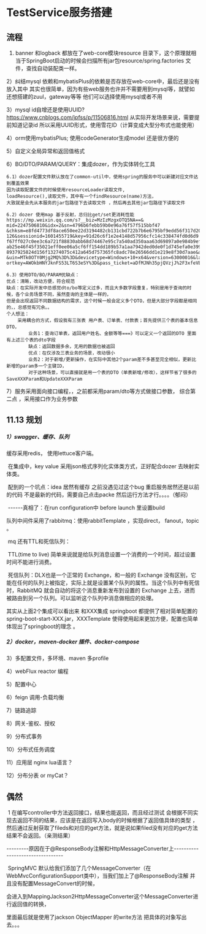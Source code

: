 # TestService服务搭建

## 流程

1)	banner 和logback 都放在了web-core模块resource 目录下，这个原理就相当于SpringBoot启动的时候会扫描所有jar包resource/spring.factories
文件，查找自动装配类一样。

2）纠结mysql 依赖和mybatisPlus的依赖是否存放在web-core中，最后还是没有放入其中
其实也很简单，因为有些web服务也许并不需要用到mysql等，就譬如还想搭建的zuul，gateway等等 他们可以选择使用mysql或者不用

3）mysql id自增还是使用UUID?
https://www.cnblogs.com/jpfss/p/11506816.html
从实际开发场景来说，需要提前知道记录id 所以采用UUID形式，使用雪花ID（计算变成大型分布式也能使用）

4）orm使用mybatisPlus; 使用codeGenerator生成model 还是很方便的

5）自定义全局异常和返回值格式

6）BO/DTO/PARAM/QUERY：集成dozer，作为实体转化工具

```word
6.1）dozer配置文件默认放在了common-util中，使用spring的服务中可以新建对应文件达到覆盖效果
因为读取配置文件的时候使用resourceLoader读取文件, 
loadResource(),读取文件，其中有一个findResource(name)方法，
大致就是会先从本服务的jar包路径下去读取文件 ，然后再去其他jar包路径下读取文件

6.2）dozer 使用map 基于反射，总归比get/set更消耗性能
https://mp.weixin.qq.com/s?__biz=MzIzMzgxOTQ5NA==&
mid=2247506810&idx=2&sn=4796b6febb59b0e96a76f57f515bbf47
&chksm=e8fd4773df8ace650ee22d3194482cb131cbd722b7b6e6795bf9edd56f317d20c5bb0711da41&scene=
126&sessionid=1601455719&key=91d26c6f1e2e4148d57956cfc14c338474fd0d6d9
f67ff027c0ee3c6a721f88830abb68d74467e95c7a540ad350aaa63d69897a0e984b9efee
ab25e46f45f35021eff0ee06a5cf6ff154dd189b57a1aa7942ded0de0f1d745efa0e399e5
8937925824d156f13274075c412a645d757365fc8adc78e26566dd1e219e8f30d7aae&ascene=1
&uin=MTk0OTY0Mjg2MQ%3D%3D&devicetype=Windows+10+x64&version=63000016&lang=zh_CN&exp
ortkey=AWOkbHNYJknFS53LT6S3eSY%3D&pass_ticket=aDfMJNh35pjQVzjJ%2F3xfeVBcRJekyz%2BrdRm2Tu6bjtxiwX%2BUMNtqyOY4yDmaYcEM&wx_header=0

6.3）使用DTO/BO/PARAM优缺点：
优点：清晰，改动方便，符合规范
缺点：在实际开发中总感觉dto/bo等定义过多，而且大多数字段重复，特别是用于查询的时候，各个业务场景不同，虽然查询的主体是一样的，
但是会出现返回不同数据结构的需求，这个时候一般会定义多个DTO，但是大部分字段都是相同的，，总感觉有冗余。。
个人想法：
    采用耦合的方式，假设我有三张表 用户表、订单表、付款表；首先提供三个表的基本信息DTO，
        业务1：查询订单表，返回用户姓名、金额等等===》可以定义一个返回的DTO 里面有上述三个表的dto字段
        缺点：返回数据多余，无用的数据也被返回
        优点：在仅涉及三表业务的场景，改动很小
        业务2：对于新增/更新操作，在实际中其他2个param差不多甚至完全相似，更新比新增的param多一个主键ID，
        对于这种场景，可以直接就是用一个表的DTO（单表新增/修改），这样节省了很多的SaveXXXParam和UpdateXXXParam
```

7）服务采用面向接口编程，，之前都采用param/dto等方式做接口参数，
综合第二点 ，采用接口作为业务参数

## 11.13 规划

##### 1）swagger、缓存、队列

缓存采用redis， 使用lettuce客户端。

​	在集成中，key value 采用json格式序列化实体类方式，正好配合dozer 去映射实体类。

​	配到的一个坑点：idea 居然有缓存 之前没遇见过这个bug 重启服务居然还是以前的代码 不是最新的代码，需要自己点击packe 然后运行方法才行。。。。（郁闷）

​	------真相了：在run configuration中 before launch 里设置build

队列中间件采用了rabbitmq：使用rabbitTemplate ，实现direct， fanout，topic 。

​	mq 还有TTL和死信队列：

​		TTL(time to live) 简单来说就是给队列消息设置一个消费的一个时间，超过设置时间不能进行消费。

​		死信队列：DLX也是一个正常的 Exchange，和一般的 Exchange 没有区别，它能在任何的队列上被指定，实际上就是设置某个队列的属性。当这个队列中有死信时，RabbitMQ 就会自动的将这个消息重新发布到设置的 Exchange 上去，进而被路由到另一个队列。可以监听这个队列中消息做相应的处理。



其实从上面2个集成可以看出来 和XXX集成 springboot 都提供了相对简单配置的spring-boot-start-XXX.jar，XXXTemplate 使得使用起来更加方便，配置也简单 体现出了springboot的理念 。

##### 2）docker，maven-docker 插件、docker-compose

3）多配置文件，多环境、maven 多profile

4）webFlux reactor 编程

5）配置中心

6）feign 调用-负载均衡

7）链路追踪

8）网关-鉴权、授权

9）分布式事务

10）分布式任务调度

11）应用层 nginx lua语言？

12）分布分表 or myCat？

## 偶然

​	1	在编写controller中方法返回接口，结果也能返回，而且经过测试 会根据不同实现去返回不同的结果，应该是在返回写入body的时候根据了返回值具体的类型 ，然后通过反射获取了fileds和对应的get方法，就是说如果filed没有对应的get方法 结果不会返回。（亲测结果）

---------原因在于@ResponseBody注解和HttpMessageConverter上---------------------------------

​	SpringMVC  默认给我们添加了几个MessageConverter（在WebMvcConfigurationSupport类中），当我们加上了@ResponseBody注解 并且没有配置MessageConvert的时候，

会进入到MappingJackson2HttpMessageConverter这个MessageConverter进行返回值的转换，

里面最后就是使用了jackson ObjectMapper 的write方法 把具体的对象写出去。。。